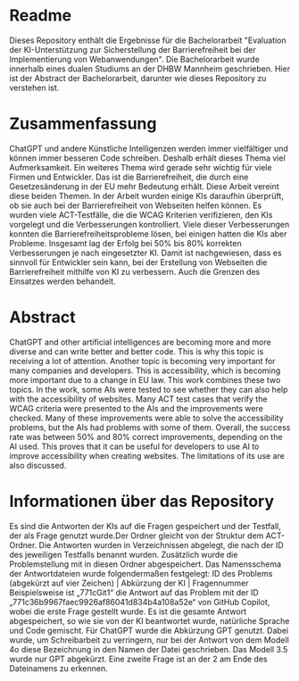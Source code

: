 # Readme
Dieses Repository enthält die Ergebnisse für die Bachelorarbeit "Evaluation der KI-Unterstützung zur Sicherstellung der Barrierefreiheit bei der Implementierung von Webanwendungen". Die Bachelorarbeit wurde innerhalb eines dualen Studiums an der DHBW Mannheim geschrieben. Hier ist der Abstract der Bachelorarbeit, darunter wie dieses Repository zu verstehen ist.  
# Zusammenfassung
ChatGPT und andere Künstliche Intelligenzen werden immer vielfältiger und können immer besseren Code schreiben. Deshalb erhält dieses Thema viel Aufmerksamkeit. Ein weiteres Thema wird gerade sehr wichtig für viele Firmen und Entwickler. Das ist die Barrierefreiheit, die durch eine Gesetzesänderung in der EU mehr Bedeutung erhält. Diese Arbeit vereint diese beiden Themen. In der Arbeit wurden einige KIs daraufhin überprüft, ob sie auch bei der Barrierefreiheit von Webseiten helfen können. Es wurden viele ACT-Testfälle, die die WCAG Kriterien verifizieren, den KIs vorgelegt und die Verbesserungen kontrolliert. Viele dieser Verbesserungen konnten die Barrierefreiheitsprobleme lösen, bei einigen hatten die KIs aber Probleme. Insgesamt lag der Erfolg bei 50% bis 80% korrekten Verbesserungen je nach eingesetzter KI. Damit ist nachgewiesen, dass es sinnvoll für Entwickler sein kann, bei der Erstellung von Webseiten die Barrierefreiheit mithilfe von KI zu verbessern. Auch die Grenzen des Einsatzes werden behandelt.
# Abstract
ChatGPT and other artificial intelligences are becoming more and more diverse and can write better and better code. This is why this topic is receiving a lot of attention. Another topic is becoming very important for many companies and developers. This is accessibility, which is becoming more important due to a change in EU law. This work combines these two topics. In the work, some AIs were tested to see whether they can also help with the accessibility of websites. Many ACT test cases that verify the WCAG criteria were presented to the AIs and the improvements were checked. Many of these improvements were able to solve the accessibility problems, but the AIs had problems with some of them. Overall, the success rate was between 50% and 80% correct improvements, depending on the AI used. This proves that it can be useful for developers to use AI to improve accessibility when creating websites. The limitations of its use are also discussed.
# Informationen über das Repository
Es sind die Antworten der KIs auf die Fragen gespeichert und der Testfall, der als Frage genutzt wurde.Der Ordner gleicht von der Struktur dem ACT-Ordner. Die Antworten wurden in Verzeichnissen abgelegt, die nach der ID des jeweiligen Testfalls benannt wurden. Zusätzlich wurde die Problemstellung mit in diesen Ordner abgespeichert. Das Namensschema der Antwortdateien wurde folgendermaßen festgelegt:
ID des Problems (abgekürzt auf vier Zeichen) | Abkürzung der KI | Fragennummer
Beispielsweise ist „771cGit1“ die Antwort auf das Problem mit der ID „771c36b9967faec9926af86041d834b4a108a52e“ von GitHub Copilot, wobei die erste Frage gestellt wurde. Es ist die gesamte Antwort abgespeichert, so wie sie von der KI beantwortet wurde, natürliche Sprache und Code gemischt. Für ChatGPT wurde die Abkürzung GPT genutzt. Dabei wurde, um Schreibarbeit zu verringern, nur bei der Antwort von dem Modell 4o diese Bezeichnung in den Namen der Datei geschrieben. Das Modell 3.5 wurde nur GPT abgekürzt. Eine zweite Frage ist an der 2 am Ende des Dateinamens zu erkennen. 
